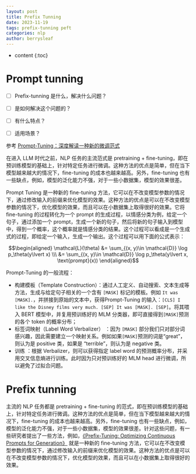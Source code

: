```yaml
---
layout: post
title: Prefix Tunning
date: 2023-11-19
tags: prefix-tunning peft
categories: nlp
author: berrysleaf
---
```

* content
{:toc}



# Prompt tunning
- [ ] Prefix-tunning 是什么，解决什么问题？



- [ ] 是如何解决这个问题的？
- [ ] 有什么特点？
- [ ] 适用场景？

参考 [Prompt-Tuning：深度解读一种新的微调范式](https://zhuanlan.zhihu.com/p/618871247)

在进入 LLM 时代之前，NLP 任务的主流范式是 pretraining + fine-tuning，即在预训练模型的基础上，针对特定任务进行微调。这种方法的优点是简单，但在当下模型越来越大的情况下，fine-tuning 的成本也越来越高。另外，fine-tuning 也有一些缺点，例如，模型的泛化能力不强，对于一些小数据集，模型的效果很差。

Prompt Tuning 是一种新的 fine-tuning 方法，它可以在不改变模型参数的情况下，通过修改输入的前缀来优化模型的效果。这种方法的优点是可以在不改变模型参数的情况下，优化模型的效果，而且可以在小数据集上取得很好的效果。它将 fine-tuning 的过程转化为一个 prompt 的生成过程，以情感分类为例，给定一个句子，通过添加一个 prompt，生成一个新的句子，然后将新的句子输入到模型中，得到一个概率，这个概率就是情感分类的结果。这个过程可以看成是一个生成式的过程，即给定一个输入，生成一个输出。这个过程可以用下面的公式表示：

$$\begin{aligned}
\mathcal{L}(\theta) &= \sum_{(x, y)\in \mathcal{D}} \log p_\theta(y\lvert x) \\\
&= \sum_{(x, y)\in \mathcal{D}} \log p_\theta(y\lvert x, \text{prompt}(x))
\end{aligned}$$


Prompt-Tuning 的一般流程：
- 构建模板（Template Construction）：通过人工定义、自动搜索、文本生成等方法，生成与给定句子相关的一个含有 `[MASK]` 标记的模板。例如 `It was [MASK].`，并拼接到原始的文本中，获得Prompt-Tuning 的输入：`[CLS] I like the Disney films very much. [SEP] It was [MASK]. [SEP]`。将其喂入 BERT 模型中，并复用预训练好的 MLM 分类器，即可直接得到`[MASK]`预测的各个 token 的概率分布；
- 标签词映射（Label Word Verbalizer） ：因为 `[MASK]` 部分我们只对部分词感兴趣，因此需要建立一个映射关系。例如如果`[MASK]`预测的词是“great”，则认为是 positive 类，如果是 “terrible”，则认为是 negative 类。
- 训练 ：根据 Verbalizer，则可以获得指定 label word 的预测概率分布，并采用交叉信息熵进行训练。此时因为只对预训练好的 MLM head 进行微调，所以避免了过拟合问题。



# Prefix tunning 

主流的 NLP 任务都是 pretraining + fine-tuning 的范式，即在预训练模型的基础上，针对特定任务进行微调。这种方法的优点是简单，但在当下模型越来越大的情况下，fine-tuning 的成本也越来越高。另外，fine-tuning 也有一些缺点，例如，模型的泛化能力不强，对于一些小数据集，模型的效果很差。针对这些问题，有一些研究者提出了一些方法，例如，[《Prefix-Tuning: Optimizing Continuous Prompts for Generation》](https://arxiv.org/pdf/2101.00190.pdf) 就是一种新的 fine-tuning 方法，它可以在不改变模型参数的情况下，通过修改输入的前缀来优化模型的效果。这种方法的优点是可以在不改变模型参数的情况下，优化模型的效果，而且可以在小数据集上取得很好的效果。

